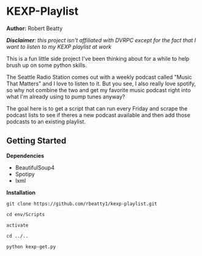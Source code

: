 # **KEXP-Playlist**
**Author:** Robert Beatty

_**Disclaimer**: this project isn't affiliated with DVRPC except for the fact that I want to listen to my KEXP playlist at work_


This is a fun little side project I've been thinking about for a while
to help brush up on some python skills.

The Seattle Radio Station comes out with a weekly podcast called "Music That Matters"
and I love to listen to it. But you see, I also really love spotify, so why not combine the two
and get my favorite music podcast right into what I'm already using to pump tunes anyway?

The goal here is to get a script that can run every Friday and scrape the podcast lists to see
if theres a new podcast available and then add those podcasts to an existing playlist.

## **Getting Started**
**Dependencies** 

* BeautifulSoup4
* Spotipy
* lxml
  
**Installation**

`git clone https://github.com/rbeatty1/kexp-playlist.git`

`cd env/Scripts`

`activate`

`cd ../..`

`python kexp-get.py`

